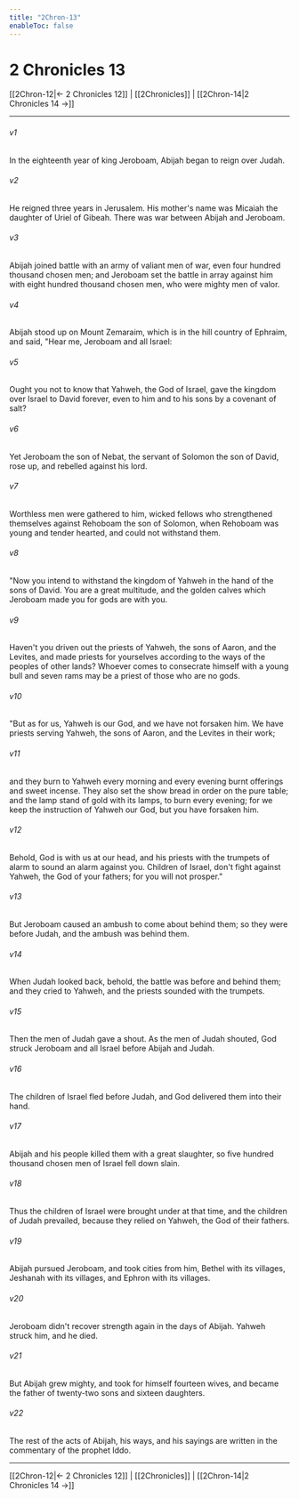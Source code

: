 ```yaml
---
title: "2Chron-13"
enableToc: false
---
```


# 2 Chronicles 13

[[2Chron-12|← 2 Chronicles 12]] | [[2Chronicles]] | [[2Chron-14|2 Chronicles 14 →]]
***



###### v1 
In the eighteenth year of king Jeroboam, Abijah began to reign over Judah. 

###### v2 
He reigned three years in Jerusalem. His mother's name was Micaiah the daughter of Uriel of Gibeah. There was war between Abijah and Jeroboam. 

###### v3 
Abijah joined battle with an army of valiant men of war, even four hundred thousand chosen men; and Jeroboam set the battle in array against him with eight hundred thousand chosen men, who were mighty men of valor. 

###### v4 
Abijah stood up on Mount Zemaraim, which is in the hill country of Ephraim, and said, "Hear me, Jeroboam and all Israel: 

###### v5 
Ought you not to know that Yahweh, the God of Israel, gave the kingdom over Israel to David forever, even to him and to his sons by a covenant of salt? 

###### v6 
Yet Jeroboam the son of Nebat, the servant of Solomon the son of David, rose up, and rebelled against his lord. 

###### v7 
Worthless men were gathered to him, wicked fellows who strengthened themselves against Rehoboam the son of Solomon, when Rehoboam was young and tender hearted, and could not withstand them. 

###### v8 
"Now you intend to withstand the kingdom of Yahweh in the hand of the sons of David. You are a great multitude, and the golden calves which Jeroboam made you for gods are with you. 

###### v9 
Haven't you driven out the priests of Yahweh, the sons of Aaron, and the Levites, and made priests for yourselves according to the ways of the peoples of other lands? Whoever comes to consecrate himself with a young bull and seven rams may be a priest of those who are no gods. 

###### v10 
"But as for us, Yahweh is our God, and we have not forsaken him. We have priests serving Yahweh, the sons of Aaron, and the Levites in their work; 

###### v11 
and they burn to Yahweh every morning and every evening burnt offerings and sweet incense. They also set the show bread in order on the pure table; and the lamp stand of gold with its lamps, to burn every evening; for we keep the instruction of Yahweh our God, but you have forsaken him. 

###### v12 
Behold, God is with us at our head, and his priests with the trumpets of alarm to sound an alarm against you. Children of Israel, don't fight against Yahweh, the God of your fathers; for you will not prosper." 

###### v13 
But Jeroboam caused an ambush to come about behind them; so they were before Judah, and the ambush was behind them. 

###### v14 
When Judah looked back, behold, the battle was before and behind them; and they cried to Yahweh, and the priests sounded with the trumpets. 

###### v15 
Then the men of Judah gave a shout. As the men of Judah shouted, God struck Jeroboam and all Israel before Abijah and Judah. 

###### v16 
The children of Israel fled before Judah, and God delivered them into their hand. 

###### v17 
Abijah and his people killed them with a great slaughter, so five hundred thousand chosen men of Israel fell down slain. 

###### v18 
Thus the children of Israel were brought under at that time, and the children of Judah prevailed, because they relied on Yahweh, the God of their fathers. 

###### v19 
Abijah pursued Jeroboam, and took cities from him, Bethel with its villages, Jeshanah with its villages, and Ephron with its villages. 

###### v20 
Jeroboam didn't recover strength again in the days of Abijah. Yahweh struck him, and he died. 

###### v21 
But Abijah grew mighty, and took for himself fourteen wives, and became the father of twenty-two sons and sixteen daughters. 

###### v22 
The rest of the acts of Abijah, his ways, and his sayings are written in the commentary of the prophet Iddo.

***
[[2Chron-12|← 2 Chronicles 12]] | [[2Chronicles]] | [[2Chron-14|2 Chronicles 14 →]]

